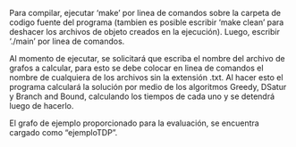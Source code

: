 Para compilar, ejecutar ‘make’ por linea de comandos sobre la carpeta de codigo fuente del programa (tambien es posible escribir ‘make clean’ para deshacer los archivos de objeto creados en la ejecución). Luego, escribir ‘./main’ por linea de comandos.

Al momento de ejecutar, se solicitará que escriba el nombre del archivo de grafos a calcular, para esto se debe colocar en linea de comandos el nombre de cualquiera de los archivos sin la extensión .txt. Al hacer esto el programa calculará la solución por medio de los algoritmos Greedy, DSatur y Branch and Bound, calculando los tiempos de cada uno y se detendrá luego de hacerlo.

El grafo de ejemplo proporcionado para la evaluación, se encuentra cargado como “ejemploTDP”.
